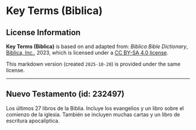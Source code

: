 # Key Terms (Biblica)

## License Information

**Key Terms (Biblica)** is based on and adapted from: _Biblica Bible Dictionary_, [Biblica, Inc.](https://www.biblica.com/), 2023, which is licensed under a [CC BY-SA 4.0 license](https://creativecommons.org/licenses/by-sa/4.0/legalcode.en).

This markdown version (created `2025-10-20`) is provided under the same license.



--------------------------------

## Nuevo Testamento (id: 232497)

Los últimos 27 libros de la Biblia. Incluye los evangelios y un libro sobre el comienzo de la iglesia. También se incluyen muchas cartas y un libro de escritura apocalíptica.


